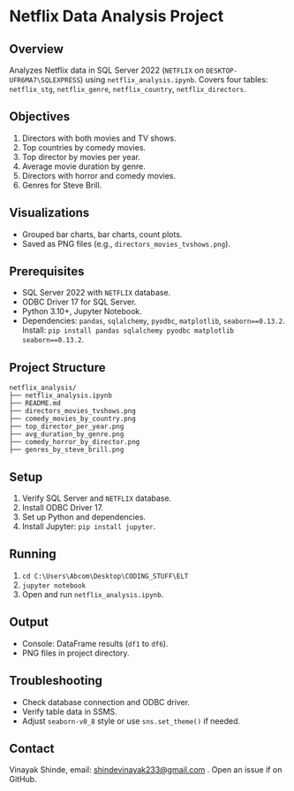 
# Netflix Data Analysis Project

## Overview
Analyzes Netflix data in SQL Server 2022 (`NETFLIX` on `DESKTOP-UFR6MA7\SQLEXPRESS`) using `netflix_analysis.ipynb`. Covers four tables: `netflix_stg`, `netflix_genre`, `netflix_country`, `netflix_directors`.

## Objectives
1. Directors with both movies and TV shows.
2. Top countries by comedy movies.
3. Top director by movies per year.
4. Average movie duration by genre.
5. Directors with horror and comedy movies.
6. Genres for Steve Brill.

## Visualizations
- Grouped bar charts, bar charts, count plots.
- Saved as PNG files (e.g., `directors_movies_tvshows.png`).

## Prerequisites
- SQL Server 2022 with `NETFLIX` database.
- ODBC Driver 17 for SQL Server.
- Python 3.10+, Jupyter Notebook.
- Dependencies: `pandas`, `sqlalchemy`, `pyodbc`, `matplotlib`, `seaborn==0.13.2`.
  Install: `pip install pandas sqlalchemy pyodbc matplotlib seaborn==0.13.2`.

## Project Structure
```
netflix_analysis/
├── netflix_analysis.ipynb
├── README.md
├── directors_movies_tvshows.png
├── comedy_movies_by_country.png
├── top_director_per_year.png
├── avg_duration_by_genre.png
├── comedy_horror_by_director.png
├── genres_by_steve_brill.png
```

## Setup
1. Verify SQL Server and `NETFLIX` database.
2. Install ODBC Driver 17.
3. Set up Python and dependencies.
4. Install Jupyter: `pip install jupyter`.

## Running
1. `cd C:\Users\Abcom\Desktop\CODING_STUFF\ELT`
2. `jupyter notebook`
3. Open and run `netflix_analysis.ipynb`.

## Output
- Console: DataFrame results (`df1` to `df6`).
- PNG files in project directory.

## Troubleshooting
- Check database connection and ODBC driver.
- Verify table data in SSMS.
- Adjust `seaborn-v0_8` style or use `sns.set_theme()` if needed.

## Contact
Vinayak Shinde, email:  shindevinayak233@gmail.com . Open an issue if on GitHub.
